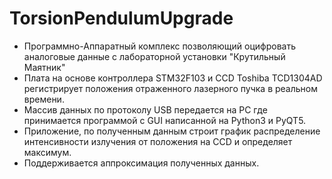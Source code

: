 # TorsionPendulumUpgrade
- Программно-Аппаратный комплекс позволяющий оцифровать аналоговые данные с лабораторной установки "Крутильный Маятник"
- Плата на основе контроллера STM32F103 и CCD Toshiba TCD1304AD регистрирует положения отраженного лазерного пучка в реальном времени.
- Массив данных по протоколу USB передается на PC где принимается программой с GUI написанной на Python3 и PyQT5.
- Приложение, по полученным данным строит график распределение интенсивности излучения от положения на CCD и определяет максимум.
- Поддерживается аппроксимация полученных данных.


